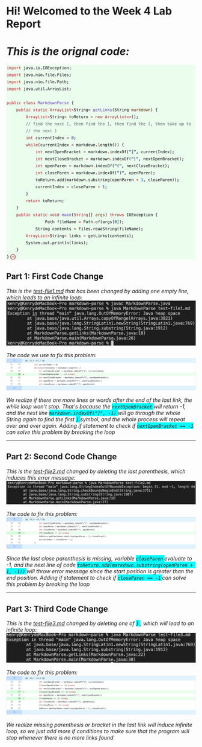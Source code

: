 # Hi! Welcomed to the Week 4 Lab Report

# *This is the orignal code:*
![image](/image/co.png)

## Part 1: First Code Change

*This is the [test-file1.md](https://github.com/Kenry3/markdown-parse/blob/main/test-file1.md) that has been changed by adding one empty line, which leads to an infinite loop:*
![](/image/f1.png)

*The code we use to fix this problem:*
![](/image/c1.png)

*We realize if there are more lines or words after the end of the last link, the while loop won't stop. That's bacause the <span style="background-color:cyan">`nextOpenBracket` </span> will return -1, and the next line <span style="background-color:cyan">`markdown.indexOf("]", -1)` </span> will go through the whole String again to find the first <span style="background-color:cyan">`]` </span> symbol, and the whole process will repeat over and over again. Adding if statement to check if <span style="background-color:cyan">`nextOpenBracket == -1` </span> can solve this problem by breaking the loop*

---

## Part 2: Second Code Change

*This is the [test-file2.md](https://github.com/Kenry3/markdown-parse/blob/main/test-file2.md) changed by deleting the last parenthesis, which induces this error message:*
![](/image/f2.png)

*The code to fix this problem:*
![](/image/c2.png)

*Since the last close parenthesis is missing, variable <span style="background-color:cyan">`closeParen` </span> evaluate to -1, and the next line of code <span style="background-color:cyan">`toReturn.add(markdown.substring(openParen + 1, -1))` </span> will throw error message since the start position is greater than the end position. Adding if statement to check if <span style="background-color:cyan">`closeParen == -1` </span> can solve this problem by breaking the loop*

---

## Part 3: Third Code Change

*This is the [test-file3.md](https://github.com/Kenry3/markdown-parse/blob/main/test-file3.md) changed by deleting one of <span style="background-color:cyan">`]` </span>, which will lead to an infinite loop:*
![](/image/f3.png)

*The code to fix this problem:*
![](/image/c3.png)

*We realize missing parenthesis or bracket in the last link will induce infinite loop, so we just add more if conditions to make sure that the program will stop whenever there is no more links found*


